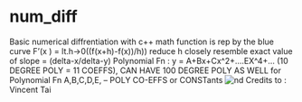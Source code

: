 # num_diff
Basic numerical diffrentiation with c++
math function is rep by the blue curve
F’(x ) = lt.h->0((f(x+h)-f(x))/h))
reduce h closely resemble exact value of slope = (delta-x/delta-y)
Polynomial Fn : y = A+Bx+Cx^2+....EX^4+… (10 DEGREE POLY = 11 COEFFS), CAN HAVE 100 DEGREE POLY AS WELL
for Polynomial Fn
A,B,C,D,E, – POLY CO-EFFS or CONSTants 
![nd](https://user-images.githubusercontent.com/33382424/138983565-80fc48a5-c1fa-45f6-a3ee-6f04ee17a35b.jpg)
Credits to : Vincent Tai

